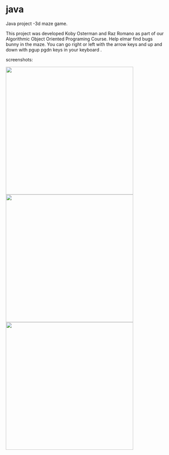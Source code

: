 # java
Java project -3d maze game.

This project was developed Koby Osterman and Raz Romano as part of our Algorithmic Object Oriented Programing Course.
Help elmar find bugs bunny in the maze.
You can go right or left with the arrow keys and up and down with pgup pgdn keys in your keyboard .

screenshots: 


<img src="https://cloud.githubusercontent.com/assets/14149375/26519760/9415a656-42ce-11e7-9d96-d2285a51b62c.PNG" width="400" />
<br>
<img src="https://cloud.githubusercontent.com/assets/14149375/26519795/1d57b7d8-42cf-11e7-82eb-49d74a3ff604.PNG" width="400" />
<br>
<img src="https://cloud.githubusercontent.com/assets/14149375/26519798/573432a6-42cf-11e7-863a-2af2a3555744.PNG" width="400" />
